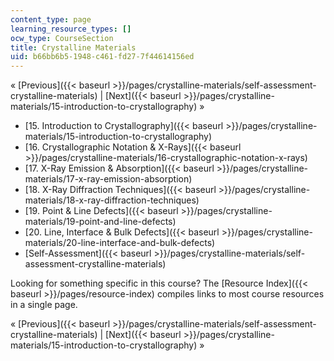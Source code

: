 ```yaml
---
content_type: page
learning_resource_types: []
ocw_type: CourseSection
title: Crystalline Materials
uid: b66bb6b5-1948-c461-fd27-7f44614156ed
---
```


« [Previous]({{< baseurl >}}/pages/crystalline-materials/self-assessment-crystalline-materials) | [Next]({{< baseurl >}}/pages/crystalline-materials/15-introduction-to-crystallography) »

*   [15\. Introduction to Crystallography]({{< baseurl >}}/pages/crystalline-materials/15-introduction-to-crystallography)
*   [16\. Crystallographic Notation & X-Rays]({{< baseurl >}}/pages/crystalline-materials/16-crystallographic-notation-x-rays)
*   [17\. X-Ray Emission & Absorption]({{< baseurl >}}/pages/crystalline-materials/17-x-ray-emission-absorption)
*   [18\. X-Ray Diffraction Techniques]({{< baseurl >}}/pages/crystalline-materials/18-x-ray-diffraction-techniques)
*   [19\. Point & Line Defects]({{< baseurl >}}/pages/crystalline-materials/19-point-and-line-defects)
*   [20\. Line, Interface & Bulk Defects]({{< baseurl >}}/pages/crystalline-materials/20-line-interface-and-bulk-defects)
*   [Self-Assessment]({{< baseurl >}}/pages/crystalline-materials/self-assessment-crystalline-materials)

Looking for something specific in this course? The [Resource Index]({{< baseurl >}}/pages/resource-index) compiles links to most course resources in a single page.

« [Previous]({{< baseurl >}}/pages/crystalline-materials/self-assessment-crystalline-materials) | [Next]({{< baseurl >}}/pages/crystalline-materials/15-introduction-to-crystallography) »